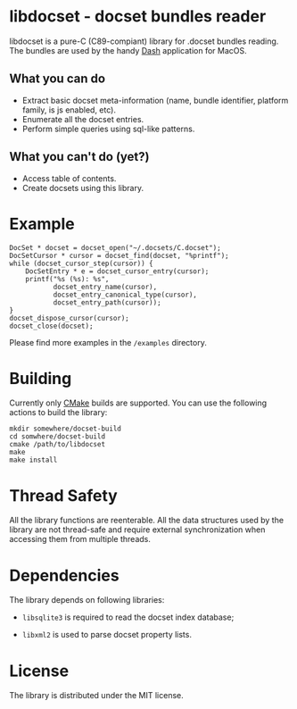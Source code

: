 libdocset - docset bundles reader
=================================

libdocset is a pure-C (C89-compiant) library for .docset bundles
reading. The bundles are used by the handy
[Dash](http://kapeli.com/dash) application for MacOS.

What you can do
---------------

* Extract basic docset meta-information (name, bundle identifier,
  platform family, is js enabled, etc).
* Enumerate all the docset entries.
* Perform simple queries using sql-like patterns.

What you can't do (yet?)
------------------------

* Access table of contents.
* Create docsets using this library.

Example
=======

    DocSet * docset = docset_open("~/.docsets/C.docset");
    DocSetCursor * cursor = docset_find(docset, "%printf");
    while (docset_cursor_step(cursor)) {
        DocSetEntry * e = docset_cursor_entry(cursor);
        printf("%s (%s): %s",
               docset_entry_name(cursor),
               docset_entry_canonical_type(cursor),
               docset_entry_path(cursor));
    }
    docset_dispose_cursor(cursor);
    docset_close(docset);

Please find more examples in the `/examples` directory.

Building
========

Currently only [CMake](http://www.cmake.org/) builds are supported.
You can use the following actions to build the library:

    mkdir somewhere/docset-build
    cd somwhere/docset-build
    cmake /path/to/libdocset
    make
    make install

Thread Safety
=============

All the library functions are reenterable. All the data structures
used by the library are not thread-safe and require external
synchronization when accessing them from multiple threads.

Dependencies
============

The library depends on following libraries:

* `libsqlite3` is required to read the docset index
  database;

* `libxml2` is used to parse docset property lists.

License
=======

The library is distributed under the MIT license.
